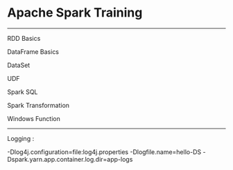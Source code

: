 # Apache Spark Training
------------------------------------------
RDD Basics

DataFrame Basics

DataSet 

UDF

Spark SQL
    
Spark Transformation

Windows Function

------------------------------------------

Logging :

-Dlog4j.configuration=file:log4j.properties 
-Dlogfile.name=hello-DS 
-Dspark.yarn.app.container.log.dir=app-logs
